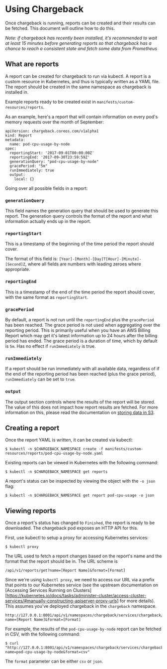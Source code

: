 # Using Chargeback

Once chargeback is running, reports can be created and their results can be
fetched. This document will outline how to do this.

*Note: if chargeback has recently been installed, it's recommended to wait at
least 15 minutes before generating reports so that chargeback has a chance to
reach a consistent state and fetch some data from Prometheus*

## What are reports

A report can be created for chargeback to run via kubectl. A report is a custom
resource in Kubernetes, and thus is typically written as a YAML file. The report
should be created in the same namespace as chargeback is installed in.

Example reports ready to be created exist in `manifests/custom-resources/reports`.

As an example, here's a report that will contain information on every pod's
memory requests over the month of September:

```
apiVersion: chargeback.coreos.com/v1alpha1
kind: Report
metadata:
  name: pod-cpu-usage-by-node
spec:
  reportingStart: '2017-09-01T00:00:00Z'
  reportingEnd: '2017-09-30T23:59:59Z'
  generationQuery: "pod-cpu-usage-by-node"
  gracePeriod: "5m"
  runImmediately: true
  output:
    local: {}
```

Going over all possible fields in a report:

### `generationQuery`

This field names the generation query that should be used to generate this
report. The generation query controls the format of the report and what
information actually ends up in the report.

### `reportingStart`

This is a timestamp of the beginning of the time period the report should cover.

The format of this field is: `[Year]-[Month]-[Day]T[Hour]-[Minute]-[Second]Z`,
where all fields are numbers with leading zeroes where appropriate.

### `reportingEnd`

This is a timestamp of the end of the time period the report should cover, with
the same format as `reportingStart`.

### `gracePeriod`

By default, a report is not run until the `reportingEnd` plus the `gracePeriod`
has been reached. The grace period is not used when aggregating over the
reporting period.  This is primarily useful when you have an AWS Billing Report
which may get it's latest information up to 24 hours after the billing period
has ended.  The grace period is a duration of time, which by default is `5m`.
Has no effect if `runImmediately` is true.

### `runImmediately`

If a report should be run immediately with all available data, regardless of if
the end of the reporting period has been reached (plus the grace period),
`runImmediately` can be set to `true`.

### `output`

The output section controls where the results of the report will be stored. The
value of this does not impact how report results are fetched. For more
information on this, please read the documentation on [storing data in S3](Storing-Data-In-S3.md).

## Creating a report

Once the report YAML is written, it can be created via kubectl:

```
$ kubectl -n $CHARGEBACK_NAMESPACE create -f manifests/custom-resources/reports/pod-cpu-usage-by-node.yaml
```

Existing reports can be viewed in Kubernetes with the following command:

```
$ kubectl -n $CHARGEBACK_NAMESPACE get reports
```

A report's status can be inspected by viewing the object with the `-o json`
flag:

```
$ kubectl -n $CHARGEBACK_NAMESPACE get report pod-cpu-usage -o json
```

## Viewing reports

Once a report's status has changed to `Finished`, the report is ready to be
downloaded. The chargeback pod exposes an HTTP API for this.

First, use kubectl to setup a proxy for accessing Kubernetes services:

```
$ kubectl proxy
```

The URL used to fetch a report changes based on the report's name and the format
that the report should be in. The URL scheme is

```
/api/v1/reports/get?name=[Report Name]&format=[Format]
```

Since we're using `kubectl proxy`, we need to access our URL via a prefix that
points to our Kubernetes service (see the upstream documentation on
[Accessing Services Running on Clusters][https://kubernetes.io/docs/tasks/administer-cluster/access-cluster-services/#manually-constructing-apiserver-proxy-urls]
for more details). This assumes you've deployed chargeback in the `chargeback`
namespace.

```
http://127.0.0.1:8001/api/v1/namespaces/chargeback/services/chargeback/proxy/api/v1/reports/get?name=[Report Name]&format=[Format]
```

For example, the results of the `pod-cpu-usage-by-node` report can be fetched in
CSV, with the following command:

```
$ curl "http://127.0.0.1:8001/api/v1/namespaces/chargeback/services/chargeback/proxy/api/v1/reports/get?name=pod-cpu-usage-by-node&format=csv"
```

The `format` parameter can be either `csv` or `json`.
